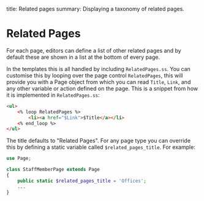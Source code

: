 title: Related pages
summary: Displaying a taxonomy of related pages.

# Related Pages

For each page, editors can define a list of other related pages and by default these are shown in a list at the bottom of every page. 

In the templates this is all handled by including `RelatedPages.ss`. You can customise this by looping over
the page control `RelatedPages`, this will provide you with a Page object from which you can read `Title`, `Link`, and
any other variable or action defined on the page. This is a snippet from how it is implemented in `RelatedPages.ss`:

```html
<ul>
    <% loop RelatedPages %>
        <li><a href="$Link">$Title</a></li>
    <% end_loop %>
</ul>
```

The title defaults to "Related Pages". For any page type you can override this by defining a static variable called
`$related_pages_title`. For example:

```php
use Page;

class StaffMemberPage extends Page 
{
    public static $related_pages_title = 'Offices';
    ...
}
```
